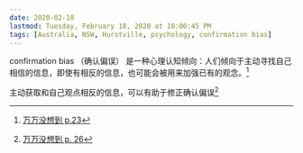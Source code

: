 ```yaml
---
date: 2020-02-18
lastmod: Tuesday, February 18, 2020 at 10:00:45 PM
tags: [Australia, NSW, Hurstville, psychology, confirmation bias]
---
```

confirmation bias （确认偏误） 是一种心理认知倾向：人们倾向于主动寻找自己相信的信息，即使有相反的信息，也可能会被用来加强已有的观念。[^2]

主动获取和自己观点相反的信息，可以有助于修正确认偏误[^1]

[^1]: [万万没想到 p. 26](x-devonthink-item://9F05B764-8132-4434-8A12-67DEA858CFC9?page=26)

[^2]: [万万没想到 p.23](x-devonthink-item://9F05B764-8132-4434-8A12-67DEA858CFC9?page=23)


